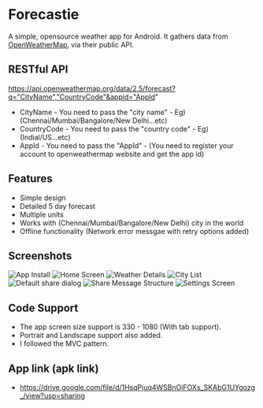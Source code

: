 # Forecastie
A simple, opensource weather app for Android. It gathers data from [OpenWeatherMap](https://openweathermap.org/), via their public API.

## RESTful API
https://api.openweathermap.org/data/2.5/forecast?q="CityName","CountryCode"&appid="AppId"
* CityName - You need to pass the "city name" - Eg) (Chennai/Mumbai/Bangalore/New Delhi...etc) 
* CountryCode - You need to pass the "country code" - Eg) (Indial/US...etc)
* AppId - You need to pass the "AppId" - (You need to register your account to openweathermap website and get the app id)

## Features
* Simple design
* Detailed 5 day forecast
* Multiple units
* Works with (Chennai/Mumbai/Bangalore/New Delhi) city in the world
* Offline functionality (Network error messgae with retry options added)

## Screenshots
![App Install](https://github.com/PrithivDharmarajan/Credit-Mantri/blob/master/CreditMantriImg/1.Install%20Stage.png)
![Home Screen](https://github.com/PrithivDharmarajan/Credit-Mantri/blob/master/CreditMantriImg/2.Home%20screen.png) 
![Weather Details](https://github.com/PrithivDharmarajan/Credit-Mantri/blob/master/CreditMantriImg/3.Weather%20details.png) 
![City List](https://github.com/PrithivDharmarajan/Credit-Mantri/blob/master/CreditMantriImg/4.City%20list.png) 
![Default share dialog](https://github.com/PrithivDharmarajan/Credit-Mantri/blob/master/CreditMantriImg/5.Default%20share%20dialog.png) 
![Share Message Structure](https://github.com/PrithivDharmarajan/Credit-Mantri/blob/master/CreditMantriImg/6.Shared%20message%20structure.png) 
![Settings Screen](https://github.com/PrithivDharmarajan/Credit-Mantri/blob/master/CreditMantriImg/7.Settings%20screen.png) 

## Code Support
* The app screen size support is 330 - 1080 (With tab support).
* Portrait and Landscape support also added.
* I followed the MVC pattern.

## App link (apk link)
* https://drive.google.com/file/d/1HsqPjuq4WSBnOiFOXs_SKAbG1UYgozg_/view?usp=sharing


 